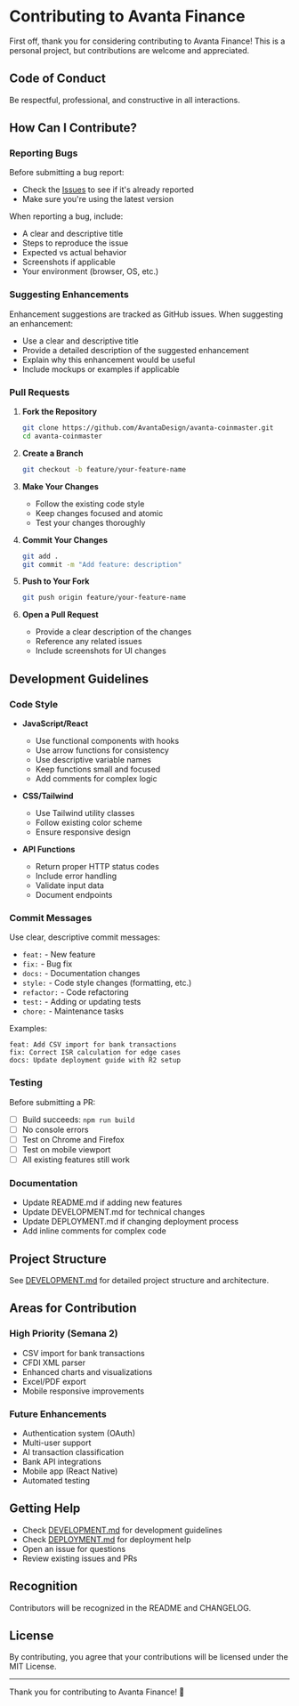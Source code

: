 # Contributing to Avanta Finance

First off, thank you for considering contributing to Avanta Finance! This is a personal project, but contributions are welcome and appreciated.

## Code of Conduct

Be respectful, professional, and constructive in all interactions.

## How Can I Contribute?

### Reporting Bugs

Before submitting a bug report:
- Check the [Issues](https://github.com/AvantaDesign/avanta-coinmaster/issues) to see if it's already reported
- Make sure you're using the latest version

When reporting a bug, include:
- A clear and descriptive title
- Steps to reproduce the issue
- Expected vs actual behavior
- Screenshots if applicable
- Your environment (browser, OS, etc.)

### Suggesting Enhancements

Enhancement suggestions are tracked as GitHub issues. When suggesting an enhancement:
- Use a clear and descriptive title
- Provide a detailed description of the suggested enhancement
- Explain why this enhancement would be useful
- Include mockups or examples if applicable

### Pull Requests

1. **Fork the Repository**
   ```bash
   git clone https://github.com/AvantaDesign/avanta-coinmaster.git
   cd avanta-coinmaster
   ```

2. **Create a Branch**
   ```bash
   git checkout -b feature/your-feature-name
   ```

3. **Make Your Changes**
   - Follow the existing code style
   - Keep changes focused and atomic
   - Test your changes thoroughly

4. **Commit Your Changes**
   ```bash
   git add .
   git commit -m "Add feature: description"
   ```

5. **Push to Your Fork**
   ```bash
   git push origin feature/your-feature-name
   ```

6. **Open a Pull Request**
   - Provide a clear description of the changes
   - Reference any related issues
   - Include screenshots for UI changes

## Development Guidelines

### Code Style

- **JavaScript/React**
  - Use functional components with hooks
  - Use arrow functions for consistency
  - Use descriptive variable names
  - Keep functions small and focused
  - Add comments for complex logic

- **CSS/Tailwind**
  - Use Tailwind utility classes
  - Follow existing color scheme
  - Ensure responsive design

- **API Functions**
  - Return proper HTTP status codes
  - Include error handling
  - Validate input data
  - Document endpoints

### Commit Messages

Use clear, descriptive commit messages:
- `feat:` - New feature
- `fix:` - Bug fix
- `docs:` - Documentation changes
- `style:` - Code style changes (formatting, etc.)
- `refactor:` - Code refactoring
- `test:` - Adding or updating tests
- `chore:` - Maintenance tasks

Examples:
```
feat: Add CSV import for bank transactions
fix: Correct ISR calculation for edge cases
docs: Update deployment guide with R2 setup
```

### Testing

Before submitting a PR:
- [ ] Build succeeds: `npm run build`
- [ ] No console errors
- [ ] Test on Chrome and Firefox
- [ ] Test on mobile viewport
- [ ] All existing features still work

### Documentation

- Update README.md if adding new features
- Update DEVELOPMENT.md for technical changes
- Update DEPLOYMENT.md if changing deployment process
- Add inline comments for complex code

## Project Structure

See [DEVELOPMENT.md](DEVELOPMENT.md) for detailed project structure and architecture.

## Areas for Contribution

### High Priority (Semana 2)
- CSV import for bank transactions
- CFDI XML parser
- Enhanced charts and visualizations
- Excel/PDF export
- Mobile responsive improvements

### Future Enhancements
- Authentication system (OAuth)
- Multi-user support
- AI transaction classification
- Bank API integrations
- Mobile app (React Native)
- Automated testing

## Getting Help

- Check [DEVELOPMENT.md](DEVELOPMENT.md) for development guidelines
- Check [DEPLOYMENT.md](DEPLOYMENT.md) for deployment help
- Open an issue for questions
- Review existing issues and PRs

## Recognition

Contributors will be recognized in the README and CHANGELOG.

## License

By contributing, you agree that your contributions will be licensed under the MIT License.

---

Thank you for contributing to Avanta Finance! 🎉
